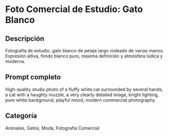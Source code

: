 # Foto Comercial de Estudio: Gato Blanco

## Descripción
Fotografía de estudio, gato blanco de pelaje largo rodeado de varias manos. Expresión altiva, fondo blanco puro, máxima definición y atmósfera lúdica y moderna.

## Prompt completo
High-quality studio photo of a fluffy white cat surrounded by several hands, a cat with a haughty muzzle, a very clearly detailed image, bright lighting, pure white background, playful mood, modern commercial photography

## Categoría
Animales, Gatos, Moda, Fotografía Comercial
